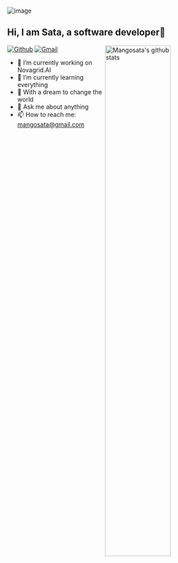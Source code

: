 ![image](https://user-images.githubusercontent.com/33197783/132467652-3109a678-830c-414b-a3d5-1a05866c7780.png)
## Hi, I am Sata, a software developer👋

<img width="55%" align="right" alt="Mangosata's github stats" src="https://github-readme-stats.vercel.app/api?username=Mangosata&show_icons=true&theme=dracula" />

[![Github](https://img.shields.io/badge/-Github-000?style=flat&logo=Github&logoColor=white)](https://github.com/Mangosata)
[![Gmail](https://img.shields.io/badge/-Gmail-c14438?style=flat&logo=Gmail&logoColor=white)](mailto:mangosata@gmail.com)
<!-- [![Linkedin](https://img.shields.io/badge/-LinkedIn-blue?style=flat&logo=Linkedin&logoColor=white)](https://www.linkedin.com/in/ganymede-nil/) -->
<!-- [![Twitter URL](https://img.shields.io/badge/-twitter-F5F5F5?style=flat&logo=Twitter)](https://twitter.com/GanymedeNil) -->

<!-- <img width="55%" align="right" alt="Github" src="https://github.com/Mangosata/Mangosata/blob/master/images/developer.svg" /> -->

- 🔭 I’m currently working on Novagrid.AI
- 🌱 I’m currently learning everything
- 👯 With a dream to change the world
- 💬 Ask me about anything
- 📫 How to reach me: mangosata@gmail.com
<!-- ### Languages and Tools: -->

